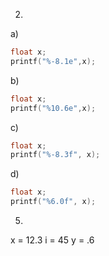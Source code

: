 2.
a)
```c
float x;
printf("%-8.1e",x);
```
b)
```c
float x;
printf("%10.6e",x);
```
c)
```c
float x;
printf("%-8.3f", x);
```
d)
```c
float x;
printf("%6.0f", x);
```

5.
x = 12.3
i = 45
y = .6
